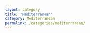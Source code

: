 ```yaml
---
layout: category
title: "Mediterranean"
category: Mediterranean
permalink: /categories/mediterranean/
---
```

